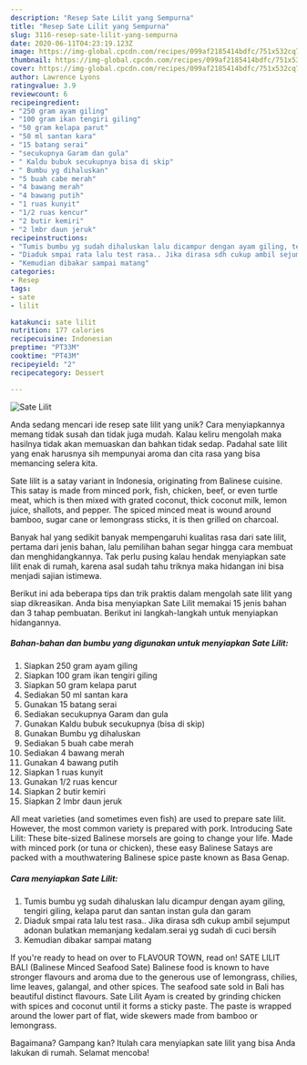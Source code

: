 ```yaml
---
description: "Resep Sate Lilit yang Sempurna"
title: "Resep Sate Lilit yang Sempurna"
slug: 3116-resep-sate-lilit-yang-sempurna
date: 2020-06-11T04:23:19.123Z
image: https://img-global.cpcdn.com/recipes/099af2185414bdfc/751x532cq70/sate-lilit-foto-resep-utama.jpg
thumbnail: https://img-global.cpcdn.com/recipes/099af2185414bdfc/751x532cq70/sate-lilit-foto-resep-utama.jpg
cover: https://img-global.cpcdn.com/recipes/099af2185414bdfc/751x532cq70/sate-lilit-foto-resep-utama.jpg
author: Lawrence Lyons
ratingvalue: 3.9
reviewcount: 6
recipeingredient:
- "250 gram ayam giling"
- "100 gram ikan tengiri giling"
- "50 gram kelapa parut"
- "50 ml santan kara"
- "15 batang serai"
- "secukupnya Garam dan gula"
- " Kaldu bubuk secukupnya bisa di skip"
- " Bumbu yg dihaluskan"
- "5 buah cabe merah"
- "4 bawang merah"
- "4 bawang putih"
- "1 ruas kunyit"
- "1/2 ruas kencur"
- "2 butir kemiri"
- "2 lmbr daun jeruk"
recipeinstructions:
- "Tumis bumbu yg sudah dihaluskan lalu dicampur dengan ayam giling, tengiri giling, kelapa parut dan santan instan gula dan garam"
- "Diaduk smpai rata lalu test rasa.. Jika dirasa sdh cukup ambil sejumput adonan bulatkan memanjang kedalam.serai yg sudah di cuci bersih"
- "Kemudian dibakar sampai matang"
categories:
- Resep
tags:
- sate
- lilit

katakunci: sate lilit 
nutrition: 177 calories
recipecuisine: Indonesian
preptime: "PT33M"
cooktime: "PT43M"
recipeyield: "2"
recipecategory: Dessert

---
```



![Sate Lilit](https://img-global.cpcdn.com/recipes/099af2185414bdfc/751x532cq70/sate-lilit-foto-resep-utama.jpg)

Anda sedang mencari ide resep sate lilit yang unik? Cara menyiapkannya memang tidak susah dan tidak juga mudah. Kalau keliru mengolah maka hasilnya tidak akan memuaskan dan bahkan tidak sedap. Padahal sate lilit yang enak harusnya sih mempunyai aroma dan cita rasa yang bisa memancing selera kita.

Sate lilit is a satay variant in Indonesia, originating from Balinese cuisine. This satay is made from minced pork, fish, chicken, beef, or even turtle meat, which is then mixed with grated coconut, thick coconut milk, lemon juice, shallots, and pepper. The spiced minced meat is wound around bamboo, sugar cane or lemongrass sticks, it is then grilled on charcoal.

Banyak hal yang sedikit banyak mempengaruhi kualitas rasa dari sate lilit, pertama dari jenis bahan, lalu pemilihan bahan segar hingga cara membuat dan menghidangkannya. Tak perlu pusing kalau hendak menyiapkan sate lilit enak di rumah, karena asal sudah tahu triknya maka hidangan ini bisa menjadi sajian istimewa.


Berikut ini ada beberapa tips dan trik praktis dalam mengolah sate lilit yang siap dikreasikan. Anda bisa menyiapkan Sate Lilit memakai 15 jenis bahan dan 3 tahap pembuatan. Berikut ini langkah-langkah untuk menyiapkan hidangannya.

<!--inarticleads1-->

##### Bahan-bahan dan bumbu yang digunakan untuk menyiapkan Sate Lilit:

1. Siapkan 250 gram ayam giling
1. Siapkan 100 gram ikan tengiri giling
1. Siapkan 50 gram kelapa parut
1. Sediakan 50 ml santan kara
1. Gunakan 15 batang serai
1. Sediakan secukupnya Garam dan gula
1. Gunakan  Kaldu bubuk secukupnya (bisa di skip)
1. Gunakan  Bumbu yg dihaluskan
1. Sediakan 5 buah cabe merah
1. Sediakan 4 bawang merah
1. Gunakan 4 bawang putih
1. Siapkan 1 ruas kunyit
1. Gunakan 1/2 ruas kencur
1. Siapkan 2 butir kemiri
1. Siapkan 2 lmbr daun jeruk


All meat varieties (and sometimes even fish) are used to prepare sate lilit. However, the most common variety is prepared with pork. Introducing Sate Lilit: These bite-sized Balinese morsels are going to change your life. Made with minced pork (or tuna or chicken), these easy Balinese Satays are packed with a mouthwatering Balinese spice paste known as Basa Genap. 

<!--inarticleads2-->

##### Cara menyiapkan Sate Lilit:

1. Tumis bumbu yg sudah dihaluskan lalu dicampur dengan ayam giling, tengiri giling, kelapa parut dan santan instan gula dan garam
1. Diaduk smpai rata lalu test rasa.. Jika dirasa sdh cukup ambil sejumput adonan bulatkan memanjang kedalam.serai yg sudah di cuci bersih
1. Kemudian dibakar sampai matang


If you&#39;re ready to head on over to FLAVOUR TOWN, read on! SATE LILIT BALI (Balinese Minced Seafood Sate) Balinese food is known to have stronger flavours and aroma due to the generous use of lemongrass, chilies, lime leaves, galangal, and other spices. The seafood sate sold in Bali has beautiful distinct flavours. Sate Lilit Ayam is created by grinding chicken with spices and coconut until it forms a sticky paste. The paste is wrapped around the lower part of flat, wide skewers made from bamboo or lemongrass. 

Bagaimana? Gampang kan? Itulah cara menyiapkan sate lilit yang bisa Anda lakukan di rumah. Selamat mencoba!
